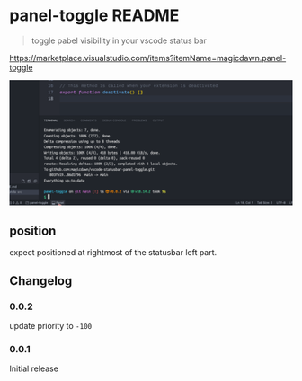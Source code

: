 # panel-toggle README

> toggle pabel visibility in your vscode status bar

https://marketplace.visualstudio.com/items?itemName=magicdawn.panel-toggle

![](https://raw.githubusercontent.com/magicdawn/magicdawn/master/images/202308200231297.gif)

## position

expect positioned at rightmost of the statusbar left part.

## Changelog

### 0.0.2

update priority to `-100`

### 0.0.1

Initial release
